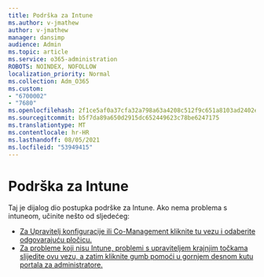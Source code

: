 ```yaml
---
title: Podrška za Intune
ms.author: v-jmathew
author: v-jmathew
manager: dansimp
audience: Admin
ms.topic: article
ms.service: o365-administration
ROBOTS: NOINDEX, NOFOLLOW
localization_priority: Normal
ms.collection: Adm_O365
ms.custom:
- "6700002"
- "7680"
ms.openlocfilehash: 2f1ce5af0a37cfa32a798a63a4208c512f9c651a8103ad2402ee3dd592a952eb
ms.sourcegitcommit: b5f7da89a650d2915dc652449623c78be6247175
ms.translationtype: MT
ms.contentlocale: hr-HR
ms.lasthandoff: 08/05/2021
ms.locfileid: "53949415"
---
```

# <a name="intune-support"></a>Podrška za Intune

Taj je dijalog dio postupka podrške za Intune. Ako nema problema s intuneom, učinite nešto od sljedećeg:

- [Za Upravitelj konfiguracije ili Co-Management kliknite tu vezu i odaberite odgovarajuću pločicu.](https://endpoint.microsoft.com/#blade/Microsoft_Intune_DeviceSettings/SupportMenu/helpSupport)
- [Za probleme koji nisu Intune, problemi s upraviteljem krajnjim točkama slijedite ovu vezu, a zatim kliknite gumb pomoći u gornjem desnom kutu portala za administratore.](https://admin.microsoft.com/Adminportal/Home?source=applauncher#/support/requests)
